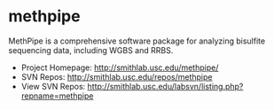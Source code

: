 methpipe
========

MethPipe is a comprehensive software package for analyzing bisulfite
sequencing data, including WGBS and RRBS.

- Project Homepage: http://smithlab.usc.edu/methpipe/
- SVN Repos: http://smithlab.usc.edu/repos/methpipe
- View SVN Repos: http://smithlab.usc.edu/labsvn/listing.php?repname=methpipe 
